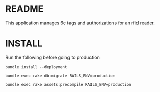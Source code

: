 # README

This application manages 6c tags and authorizations for an rfid reader.

# INSTALL

Run the following before going to production

`bundle install --deployment`

`bundle exec rake db:migrate RAILS_ENV=production`

`bundle exec rake assets:precompile RAILS_ENV=production`
